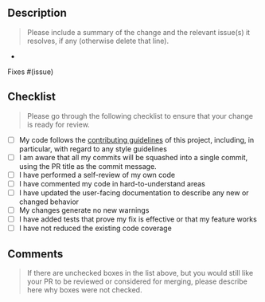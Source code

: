 ## Description

> Please include a summary of the change and the relevant issue(s) it resolves,
> if any (otherwise delete that line).

-

Fixes #(issue)

## Checklist

> Please go through the following checklist to ensure that your change is ready
> for review.

- [ ] My code follows the [contributing guidelines][contributing] of this
      project, including, in particular, with regard to any style guidelines
- [ ] I am aware that all my commits will be squashed into a single commit,
      using the PR title as the commit message.
- [ ] I have performed a self-review of my own code
- [ ] I have commented my code in hard-to-understand areas
- [ ] I have updated the user-facing documentation to describe any new or
      changed behavior
- [ ] My changes generate no new warnings
- [ ] I have added tests that prove my fix is effective or that my feature
      works
- [ ] I have not reduced the existing code coverage

## Comments

> If there are unchecked boxes in the list above, but you would still like your
> PR to be reviewed or considered for merging, please describe here why boxes
> were not checked.

[contributing]: CONTRIBUTING.md
